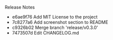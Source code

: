 Release Notes

 - e6ae9f76 Add MIT License to the project
 - 7c8277a6 Add screenshot section to README
 - c9326b02 Merge branch 'release/v0.3.0'
 - 7473507d Edit CHANGELOG.md
